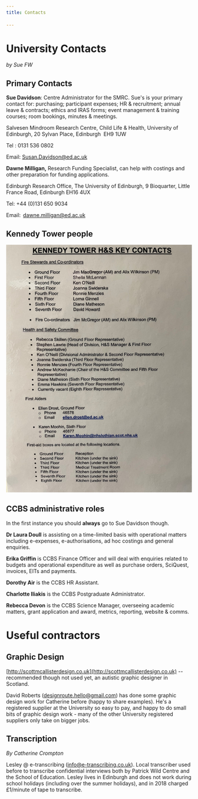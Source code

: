 ```yaml
---
title: Contacts

---
```

# University Contacts

_by Sue FW_

## Primary Contacts

**Sue Davidson**: Centre Administrator for the SMRC. Sue's is your primary contact for: purchasing; participant expenses; HR & recruitment; annual leave & contracts; ethics and IRAS forms; event management & training courses; room bookings, minutes & meetings.

Salvesen Mindroom Research Centre, Child Life & Health, University of Edinburgh, 20 Sylvan Place, Edinburgh  EH9 1UW

Tel : 0131 536 0802

Email: [Susan.Davidson@ed.ac.uk](mailto:Susan.Davidson@ed.ac.uk)

**Dawne Milligan,** Research Funding Specialist, can help with costings and other preparation for funding applications.

Edinburgh Research Office, The University of Edinburgh, 9 Bioquarter, Little France Road, Edinburgh EH16 4UX

Tel: +44 (0)131 650 9034

Email:  [dawne.milligan@ed.ac.uk](mailto:dawne.milligan@ed.ac.uk)

## Kennedy Tower people

![](/uploads/kt-contacts.jpg)

## CCBS administrative roles

In the first instance you should **always** go to Sue Davidson though.

**Dr Laura Doull** is assisting on a time-limited basis with operational matters including e-expenses, e-authorisations, ad hoc costings and general enquiries.

**Erika Griffin** is CCBS Finance Officer and will deal with enquiries related to budgets and operational expenditure as well as purchase orders, SciQuest, invoices, EITs and payments.

**Dorothy Air** is the CCBS HR Assistant.

**Charlotte Iliakis** is the CCBS Postgraduate Administrator.

**Rebecca Devon** is the CCBS Science Manager, overseeing academic matters, grant application and award, metrics, reporting, website & comms.

# Useful contractors

## Graphic Design

[http://scottmcallisterdesign.co.uk](http://scottmcallisterdesign.co.uk) -- recommended though not used yet,
an autistic graphic designer in Scotland.

David Roberts (designroute.hello@gmail.com) has done some graphic design work for Catherine before (happy to share examples). He's a registered supplier at the University so easy to pay, and happy to do small bits of graphic design work - many of the other University registered suppliers only take on bigger jobs.

## Transcription

_By Catherine Crompton_

Lesley @ e-transcribing ([info@e-transcribing.co.uk](mailto:info@e-transcribing.co.uk)). Local transcriber used before to transcribe confidential interviews both by Patrick Wild Centre and the School of Education. Lesley lives in Edinburgh and does not work during school holidays (including over the summer holidays), and in 2018 charged £1/minute of tape to transcribe.